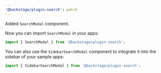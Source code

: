 ```yaml
---
'@backstage/plugin-search': patch
---
```


Added `SearchModal` component.

Now you can import `SearchModal` in your apps:

```js
import { SearchModal } from '@backstage/plugin-search';
```

You can also use the `SidebarSearchModal` component to integrate it into the sidebar of your sample apps:

```js
import { SidebarSearchModal } from '@backstage/plugin-search';
```
